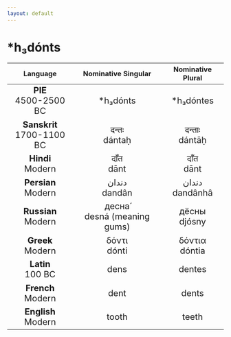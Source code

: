 ```yaml
---
layout: default
---
```

<!---
Text can be **bold**, _italic_, or ~~strikethrough~~.

[Link to another page](./another-page.html)

There should be whitespace between paragraphs.

There should be whitespace between paragraphs. We recommend including a README, or a file with information about your project.
-->

# \*h₃dónts

<style>
td {
  font-size: 20px
}
</style>

| Language | Nominative Singular | Nominative Plural |
|:-:|:-:|:-:|
| **PIE**<br>4500-2500 BC | \*h₃dónts | \*h₃dóntes |
| **Sanskrit**<br>1700-1100 BC  | दन्तः<br>dántaḥ | दन्ताः<br>dántāḥ |
| **Hindi**<br>Modern | दाँत<br>dānt | दाँत<br>dānt |
| **Persian**<br>Modern | دندان<br>dandân | دندان<br>dandânhâ |
| **Russian**<br>Modern | десна́<br>desná (meaning gums) | дёсны<br>djósny |
| **Greek**<br>Modern | δόντι<br>dónti | δόντια<br> dóntia |
| **Latin**<br>100 BC | dens | dentes |
| **French**<br>Modern | dent | dents |
| **English**<br>Modern | tooth | teeth |
